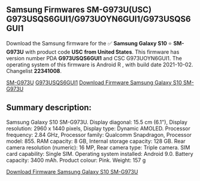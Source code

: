 <h2>Samsung Firmwares SM-G973U(USC) G973USQS6GUI1/G973UOYN6GUI1/G973USQS6GUI1</h2>
Download the Samsung firmware for the ✅ <strong>Samsung Galaxy S10 </strong> ⭐ <strong>SM-G973U</strong> with product code <strong>USC</strong> <strong> from United States</strong>. This firmware has version number PDA <strong>G973USQS6GUI1</strong> and CSC G973UOYN6GUI1. The operating system of this firmware is Android R , with build date 2021-10-02. Changelist <strong>22341008</strong>.


[SM-G973U](https://samfirm.shop/samsung/model/SM-G973U)
[G973USQS6GUI1](https://samfirm.shop/samsung/pda/G973USQS6GUI1)
[Download Firmware Samsung Galaxy S10 SM-G973U](https://samfirm.shop/samsung/firmware/462156)
<h2>Summary description:</h2>
<p>Samsung Galaxy S10 SM-G973U. Display diagonal: 15.5 cm (6.1"), Display resolution: 2960 x 1440 pixels, Display type: Dynamic AMOLED. Processor frequency: 2.84 GHz, Processor family: Qualcomm Snapdragon, Processor model: 855. RAM capacity: 8 GB, Internal storage capacity: 128 GB. Rear camera resolution (numeric): 16 MP, Rear camera type: Triple camera. SIM card capability: Single SIM. Operating system installed: Android 9.0. Battery capacity: 3400 mAh. Product colour: Pink. Weight: 157 g</p>


[Download Firmware Samsung Galaxy S10 SM-G973U](https://samfirm.shop/samsung/firmware/462156)
